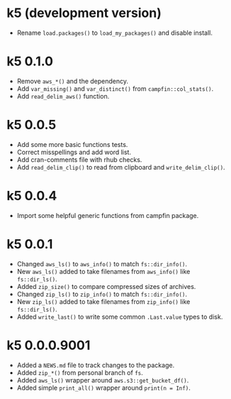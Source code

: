 # k5 (development version)

* Rename `load.packages()` to `load_my_packages()` and disable install.

# k5 0.1.0

* Remove `aws_*()` and the dependency.
* Add `var_missing()` and `var_distinct()` from `campfin::col_stats()`.
* Add `read_delim_aws()` function.

# k5 0.0.5

* Add some more basic functions tests.
* Correct misspellings and add word list.
* Add cran-comments file with rhub checks.
* Add `read_delim_clip()` to read from clipboard and `write_delim_clip()`.

# k5 0.0.4

* Import some helpful generic functions from campfin package.

# k5 0.0.1

* Changed `aws_ls()` to `aws_info()` to match `fs::dir_info()`.
* New `aws_ls()` added to take filenames from `aws_info()` like `fs::dir_ls()`.
* Added `zip_size()` to compare compressed sizes of archives.
* Changed `zip_ls()` to `zip_info()` to match `fs::dir_info()`.
* New `zip_ls()` added to take filenames from `zip_info()` like `fs::dir_ls()`.
* Added `write_last()` to write some common `.Last.value` types to disk.

# k5 0.0.0.9001

* Added a `NEWS.md` file to track changes to the package.
* Added `zip_*()` from personal branch of `fs`.
* Added `aws_ls()` wrapper around `aws.s3::get_bucket_df()`.
* Added simple `print_all()` wrapper around `print(n = Inf)`.
